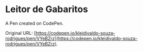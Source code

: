 # Leitor de Gabaritos

A Pen created on CodePen.

Original URL: [https://codepen.io/kleidivaldo-souza-rodrigues/pen/VYeBZrz](https://codepen.io/kleidivaldo-souza-rodrigues/pen/VYeBZrz).

